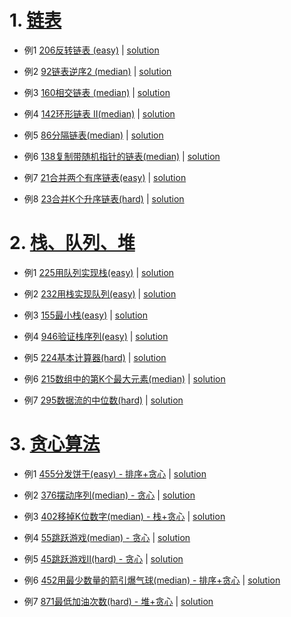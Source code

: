 # 1. [链表](https://github.com/qcxu-super/qcxu-super.github.io/tree/master/Leetcode/1_LinkedList)

- 例1 [206反转链表 (easy)](https://leetcode-cn.com/problems/reverse-linked-list/) |  [solution](https://github.com/qcxu-super/qcxu-super.github.io/blob/master/Leetcode/1_LinkedList/206_ReverseLinkedList.cpp)

- 例2 [92链表逆序2 (median)](https://leetcode-cn.com/problems/reverse-linked-list-ii/) | [solution](https://github.com/qcxu-super/qcxu-super.github.io/blob/master/Leetcode/1_LinkedList/92_ReverseLinkedListII.cpp)

- 例3 [160相交链表 (median)](https://leetcode-cn.com/problems/intersection-of-two-linked-lists/) | [solution](https://github.com/qcxu-super/qcxu-super.github.io/blob/master/Leetcode/1_LinkedList/160_IntersectionOfTwoLinkedLists.cpp)

- 例4 [142环形链表 II(median)](https://leetcode-cn.com/problems/linked-list-cycle-ii/) | [solution](https://github.com/qcxu-super/qcxu-super.github.io/blob/master/Leetcode/1_LinkedList/142_LinkedListCycleII.cpp)

- 例5 [86分隔链表(median)](https://leetcode-cn.com/problems/partition-list/) | [solution](https://github.com/qcxu-super/qcxu-super.github.io/blob/master/Leetcode/1_LinkedList/86_PartitionList.cpp)

- 例6 [138复制带随机指针的链表(median)](https://leetcode-cn.com/problems/copy-list-with-random-pointer/) | [solution](https://github.com/qcxu-super/qcxu-super.github.io/blob/master/Leetcode/1_LinkedList/138_CopyListWithRandomPointer.cpp)

- 例7 [21合并两个有序链表(easy)](https://leetcode-cn.com/problems/merge-two-sorted-lists/) | [solution](https://github.com/qcxu-super/qcxu-super.github.io/blob/master/Leetcode/1_LinkedList/21_MergeTwoSortedLists.cpp)

- 例8 [23合并K个升序链表(hard)](https://leetcode-cn.com/problems/merge-k-sorted-lists/) | [solution](https://github.com/qcxu-super/qcxu-super.github.io/blob/master/Leetcode/1_LinkedList/23_MergeKSortedLists.cpp)

# 2. [栈、队列、堆](https://github.com/qcxu-super/qcxu-super.github.io/tree/master/Leetcode/2_StackQueueHeap)

- 例1 [225用队列实现栈(easy)](https://leetcode-cn.com/problems/implement-stack-using-queues/) | [solution](https://github.com/qcxu-super/qcxu-super.github.io/blob/master/Leetcode/2_StackQueueHeap/225_ImplementStackUsingQueues.cpp)

- 例2 [232用栈实现队列(easy)](https://leetcode-cn.com/problems/implement-queue-using-stacks/) | [solution](https://github.com/qcxu-super/qcxu-super.github.io/blob/master/Leetcode/2_StackQueueHeap/232_ImplementQueueUsingStacks.cpp)

- 例3 [155最小栈(easy)](https://leetcode-cn.com/problems/min-stack/) | [solution](https://github.com/qcxu-super/qcxu-super.github.io/blob/master/Leetcode/2_StackQueueHeap/155_MinStack.cpp)

- 例4 [946验证栈序列(easy)](https://leetcode-cn.com/problems/validate-stack-sequences/) | [solution](https://github.com/qcxu-super/qcxu-super.github.io/blob/master/Leetcode/2_StackQueueHeap/946_ValidateStackSequences.cpp)

- 例5 [224基本计算器(hard)](https://leetcode-cn.com/problems/basic-calculator/) | [solution](https://github.com/qcxu-super/qcxu-super.github.io/blob/master/Leetcode/2_StackQueueHeap/224_BasicCalculator.cpp)

- 例6 [215数组中的第K个最大元素(median)](https://leetcode-cn.com/problems/kth-largest-element-in-an-array/) | [solution](https://github.com/qcxu-super/qcxu-super.github.io/blob/master/Leetcode/2_StackQueueHeap/215_KthLargestElementInAnArray.cpp)

- 例7 [295数据流的中位数(hard)](https://leetcode-cn.com/problems/find-median-from-data-stream/) | [solution](https://github.com/qcxu-super/qcxu-super.github.io/blob/master/Leetcode/2_StackQueueHeap/295_FindMedianFromDataStream.cpp)

# 3. [贪心算法](https://github.com/qcxu-super/qcxu-super.github.io/tree/master/Leetcode/3_GreedyAlgorithm)

- 例1 [455分发饼干(easy) - 排序+贪心](https://leetcode-cn.com/problems/assign-cookies/) | [solution](https://github.com/qcxu-super/qcxu-super.github.io/blob/master/Leetcode/3_GreedyAlgorithm/455_AssignCookies.cpp)

- 例2 [376摆动序列(median) - 贪心](https://leetcode-cn.com/problems/wiggle-subsequence/) | [solution](https://github.com/qcxu-super/qcxu-super.github.io/blob/master/Leetcode/3_GreedyAlgorithm/376_WigglSubsequence.cpp)

- 例3 [402移掉K位数字(median) - 栈+贪心](https://leetcode-cn.com/problems/remove-k-digits/) | [solution](https://github.com/qcxu-super/qcxu-super.github.io/blob/master/Leetcode/3_GreedyAlgorithm/402_RemoveKDigits.cpp)

- 例4 [55跳跃游戏(median) - 贪心](https://leetcode-cn.com/problems/jump-game/) | [solution](https://github.com/qcxu-super/qcxu-super.github.io/blob/master/Leetcode/3_GreedyAlgorithm/55_JumpGame.cpp)

- 例5 [45跳跃游戏II(hard) - 贪心](https://leetcode-cn.com/problems/jump-game-ii/) | [solution](https://github.com/qcxu-super/qcxu-super.github.io/blob/master/Leetcode/3_GreedyAlgorithm/45_JumpGameII.cpp)

- 例6 [452用最少数量的箭引爆气球(median) - 排序+贪心](https://leetcode-cn.com/problems/minimum-number-of-arrows-to-burst-balloons/) | [solution](https://github.com/qcxu-super/qcxu-super.github.io/blob/master/Leetcode/3_GreedyAlgorithm/452_MinimumNumberOfArrowsToBurstBalloons.cpp)
 
- 例7 [871最低加油次数(hard) - 堆+贪心](https://leetcode-cn.com/problems/minimum-number-of-refueling-stops/) | [solution](https://github.com/qcxu-super/qcxu-super.github.io/blob/master/Leetcode/3_GreedyAlgorithm/871_MinimumNumberOfRefuelingStops.cpp)

